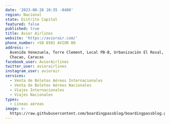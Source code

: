 ```yaml
---
date: '2023-08-28 10:35 -0400'
region: Nacional
state: Distrito Capital
featured: false
published: true
title: Avior Airlines
website: 'https://aviorair.com/'
phone_number: +58 0501 AVIOR 00
address: >-
  Avenida Venezuela, Torre Clement, Local PB-B, Urbanización El Rosal, Municipio
  Chacao, Caracas
facebook_user: AviorAirlines
twitter_user: aviorairlines
instagram_user: aviorair
services:
  - Venta de Boletos Aéreos Internacionales
  - Venta de Boletos Aéreos Nacionales
  - Viajes Internacionales
  - Viajes Nacionales
types:
  - Líneas aéreas
image: >-
  https://raw.githubusercontent.com/boardingpassblog/boardingpassblog.github.io/main/assets/images/Avior-Airlines-Logo.jpg
---
```

